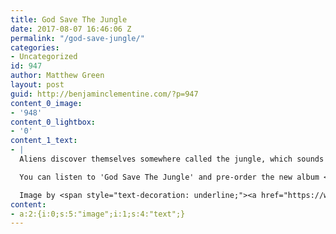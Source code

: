 ```yaml
---
title: God Save The Jungle
date: 2017-08-07 16:46:06 Z
permalink: "/god-save-jungle/"
categories:
- Uncategorized
id: 947
author: Matthew Green
layout: post
guid: http://benjaminclementine.com/?p=947
content_0_image:
- '948'
content_0_lightbox:
- '0'
content_1_text:
- |
  Aliens discover themselves somewhere called the jungle, which sounds quite familiar to these times. One wonders if there’s a God out there who’ll help these aliens.

  You can listen to 'God Save The Jungle' and pre-order the new album <span style="text-decoration: underline;"><a href="https://benjaminclementine.lnk.to/ITellAFlyAlbum">HERE</a></span>.

  Image by <span style="text-decoration: underline;"><a href="https://www.instagram.com/spoonfilms">Spoon Films</a></span>
content:
- a:2:{i:0;s:5:"image";i:1;s:4:"text";}
---
```


